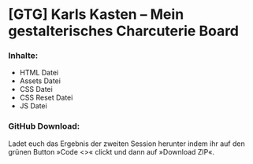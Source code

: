 # [GTG] Karls Kasten – Mein gestalterisches Charcuterie Board

### Inhalte:
+ HTML Datei
+ Assets Datei
+ CSS Datei
+ CSS Reset Datei
+ JS Datei

### GitHub Download:
Ladet euch das Ergebnis der zweiten Session herunter indem ihr auf den grünen Button »Code <>« clickt und dann auf »Download ZIP«.
